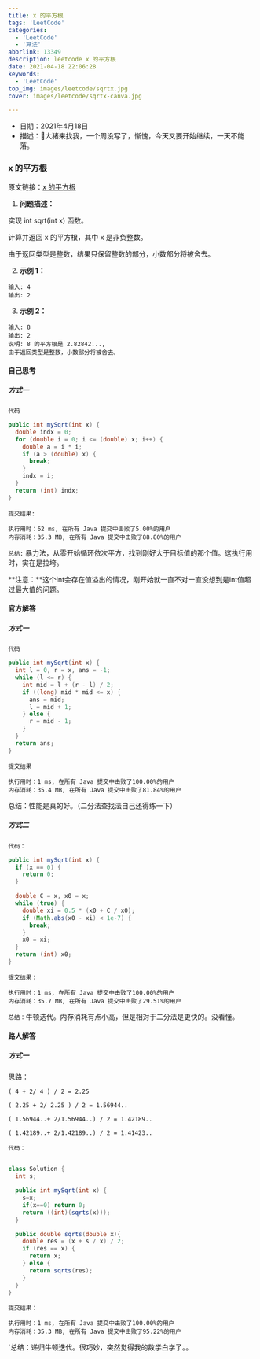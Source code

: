 ```yaml
---
title: x 的平方根
tags: 'LeetCode'
categories: 
  - 'LeetCode'
  - '算法'
abbrlink: 13349
description: leetcode x 的平方根
date: 2021-04-18 22:06:28
keywords: 
  - 'LeetCode'
top_img: images/leetcode/sqrtx.jpg
cover: images/leetcode/sqrtx-canva.jpg

---
```


- 日期：2021年4月18日
- 描述：🐷大猪来找我，一个周没写了，惭愧，今天又要开始继续，一天不能落。

### x 的平方根

原文链接：[x 的平方根](https://leetcode-cn.com/problems/sqrtx/)

1. **问题描述：**

实现 int sqrt(int x) 函数。

计算并返回 x 的平方根，其中 x 是非负整数。

由于返回类型是整数，结果只保留整数的部分，小数部分将被舍去。

2. **示例 1：**

```
输入: 4
输出: 2
```

3. **示例 2：**

```
输入: 8
输出: 2
说明: 8 的平方根是 2.82842..., 
由于返回类型是整数，小数部分将被舍去。
```

#### 自己思考

##### 方式一

`代码`

```java
public int mySqrt(int x) {
  double indx = 0;
  for (double i = 0; i <= (double) x; i++) {
    double a = i * i;
    if (a > (double) x) {
      break;
    }
    indx = i;
  }
  return (int) indx;
}
```

`提交结果:`

```
执行用时：62 ms, 在所有 Java 提交中击败了5.00%的用户
内存消耗：35.3 MB, 在所有 Java 提交中击败了88.80%的用户
```

`总结:` 暴力法，从零开始循环依次平方，找到刚好大于目标值的那个值。这执行用时，实在是拉垮。

**注意：**这个int会存在值溢出的情况，刚开始就一直不对一直没想到是int值超过最大值的问题。

#### 官方解答

##### 方式一

`代码`

```java
public int mySqrt(int x) {
  int l = 0, r = x, ans = -1;
  while (l <= r) {
    int mid = l + (r - l) / 2;
    if ((long) mid * mid <= x) {
      ans = mid;
      l = mid + 1;
    } else {
      r = mid - 1;
    }
  }
  return ans;
}
```

`提交结果`

```
执行用时：1 ms, 在所有 Java 提交中击败了100.00%的用户
内存消耗：35.4 MB, 在所有 Java 提交中击败了81.84%的用户
```

总结：性能是真的好。（二分法查找法自己还得练一下）

##### 方式二

`代码：`

```java
public int mySqrt(int x) {
  if (x == 0) {
    return 0;
  }

  double C = x, x0 = x;
  while (true) {
    double xi = 0.5 * (x0 + C / x0);
    if (Math.abs(x0 - xi) < 1e-7) {
      break;
    }
    x0 = xi;
  }
  return (int) x0;
}
```

`提交结果：`

```
执行用时：1 ms, 在所有 Java 提交中击败了100.00%的用户
内存消耗：35.7 MB, 在所有 Java 提交中击败了29.51%的用户
```

`总结：`牛顿迭代。内存消耗有点小高，但是相对于二分法是更快的。没看懂。

#### 路人解答

##### 方式一

思路：

`( 4 + 2/ 4 ) / 2 = 2.25`

`( 2.25 + 2/ 2.25 ) / 2 = 1.56944..`

`( 1.56944..+ 2/1.56944..) / 2 = 1.42189..`

`( 1.42189..+ 2/1.42189..) / 2 = 1.41423..`

`代码：`

```java

class Solution {
  int s;

  public int mySqrt(int x) {
    s=x;
    if(x==0) return 0;
    return ((int)(sqrts(x)));
  }

  public double sqrts(double x){
    double res = (x + s / x) / 2;
    if (res == x) {
      return x;
    } else {
      return sqrts(res);
    }
  } 
}
```

`提交结果：`

```
执行用时：1 ms, 在所有 Java 提交中击败了100.00%的用户
内存消耗：35.3 MB, 在所有 Java 提交中击败了95.22%的用户
```

`总结：递归牛顿迭代。很巧妙，突然觉得我的数学白学了。。